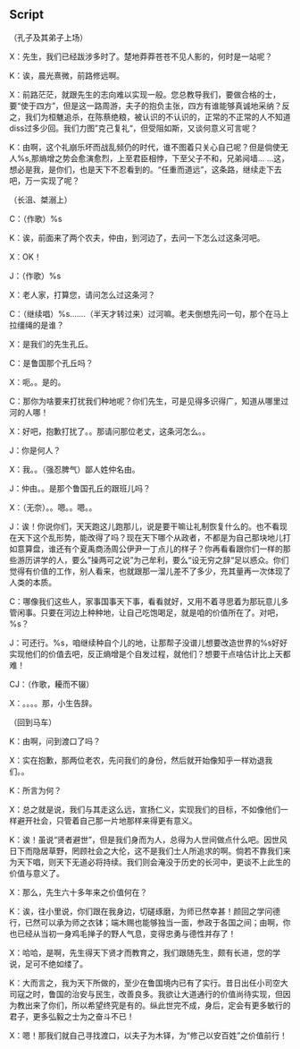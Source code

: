 ## Script

（孔子及其弟子上场）

X：先生，我们已经跋涉多时了。楚地莽莽苍苍不见人影的，何时是一站呢？

K：诶，晨光熹微，前路修远啊。

X：前路茫茫，就跟先生的志向难以实现一般。您总教导我们，要做合格的士，要“使于四方”，但是这一路周游，夫子的抱负主张，四方有谁能够真诚地采纳？反之，我们为桓魋追杀，在陈蔡绝粮，被认识的不认识的，正常的不正常的人不知道diss过多少回。我们力图”克己复礼“，但受阻如斯，又谈何意义可言呢？

K：由啊，这个礼崩乐坏而战乱频仍的时代，谁不图着只关心自己呢？但是倘使无人%s,那熵增之势会愈演愈烈，上至君臣相悖，下至父子不和，兄弟阋墙... ...这，想必是我，是你们，也是天下不忍看到的。“任重而道远”，这条路，继续走下去吧，万一实现了呢？

（长沮、桀溺上）

C：（作歌）%s

K：诶，前面来了两个农夫，仲由，到河边了，去问一下怎么过这条河吧。

X：OK！

J：（作歌）%s

X：老人家，打算您，请问怎么过这条河？

C：（继续唱）%s.......（半天才转过来）过河嘛。老夫倒想先问一句，那个在马上拉缰绳的是谁？

X：是我们的先生孔丘。

C：是鲁国那个孔丘吗？

X：呃。。是的。

C：那你为啥要来打扰我们种地呢？你们先生，可是见得多识得广，知道从哪里过河的人哪！

X：好吧，抱歉打扰了。。那请问那位老丈，这条河怎么。。

J：你是何人？

X：我。。（强忍脾气）鄙人姓仲名由。

J：仲由。。是那个鲁国孔丘的跟班儿吗？

X：（无奈）。。嗯。。嗯。。

J：诶！你说你们，天天跑这儿跑那儿，说是要干嘛让礼制恢复什么的。也不看现在天下这个乱形势，能改得了吗？现在天下哪个从政者，不都是为自己那块地儿打如意算盘，谁还有个夏禹商汤周公伊尹一丁点儿的样子？你再看看跟你们一样的那些游历讲学的人，要么”操两可之说”为己牟利，要么“设无穷之辞“足以惑众。你们觉得有价值的工作，别人看来，也就跟那一溜儿差不了多少，充其量再一次体现了人类的本质。

C：哪像我们这些人，家事国事天下事，看看就好，又用不着寻思着为那玩意儿多管闲事。只要在河边上种种地，让自己吃饱喝足，就是咱的价值所在了。对吧，%s？

J：可还行。%s，咱继续种自个儿的地，让那帮子没谱儿想要改造世界的%s好好实现他们的价值去吧，反正熵增是个自发过程，就他们？想要干点啥估计比上天都难！

CJ：（作歌，耰而不辍）

X：。。。。那，小生告辞。



（回到马车）

K：由啊，问到渡口了吗？

X：实在抱歉，那两位老农，先问我们的身份，然后就开始像知乎一样劝退我们。。

K：所言为何？

X：总之就是说，我们与其走这么远，宣扬仁义，实现我们的目标，不如像他们一样避开社会，只管着自己那一片地那样来得更有意义。

K：诶！虽说“贤者避世”，但是我们身而为人，总得为人世间做点什么吧。因世风日下而隐居草野，罔顾社会之大伦，这不是我们士人所追求的啊。倘若不靠我们来为天下唱，则天下无道必将持续。我们则会淹没于历史的长河中，更谈不上此生的价值与意义了。

X：那么，先生六十多年来之价值何在？

K：诶，往小里说，你们跟在我身边，切磋琢磨，为师已然幸甚！颜回之学问德行，已然可以承为师之衣钵；端木赐也能够独当一面，参政于各国之间；由啊，你也已经从当初一身鸡毛掸子的野人气息，变得忠勇与德性并存了！

X：哈哈，是啊，先生得天下贤才而教育之，我们跟随先生，颇有长进，您的学说，足可不绝如缕了。

K：大而言之，我为天下所做的，至少在鲁国境内已有了实行。昔日出任小司空大司寇之时，鲁国的治安与民生，改善良多。我欲让大道通行的价值尚待实现，但因为教出来了你们，所以希望终究是有的。纵此世完不成，身后，定会有更多敏行的君子，更多弘毅之士为之奋斗不已！

X：嗯！那我们就自己寻找渡口，以夫子为木铎，为“修己以安百姓”之价值前行！


